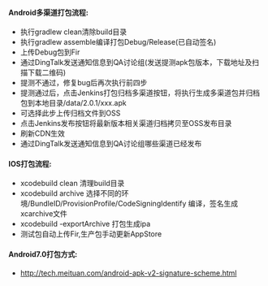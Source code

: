 #### Android多渠道打包流程:
- 执行gradlew clean清除build目录
- 执行gradlew assemble编译打包Debug/Release(已自动签名)
- 上传Debug包到Fir
- 通过DingTalk发送通知信息到QA讨论组(发送提测apk包版本，下载地址及扫描下载二维码)
- 提测不通过，修复bug后再次执行前四步
- 提测通过后，点击Jenkins打包归档多渠道按钮，将执行生成多渠道包并归档包到本地目录/data/2.0.1/xxx.apk
- 可选择此步上传归档文件到OSS
- 点击Jenkins发布按钮将最新版本相关渠道归档拷贝至OSS发布目录
- 刷新CDN生效
- 通过DingTalk发送通知信息到QA讨论组哪些渠道已经发布

#### IOS打包流程:
- xcodebuild clean 清理build目录
- xcodebuild archive 选择不同的环境/BundleID/ProvisionProfile/CodeSigningIdentify 编译，签名生成xcarchive文件
- xcodebuild -exportArchive 打包生成ipa
- 测试包自动上传Fir,生产包手动更新AppStore

#### Android7.0打包方式:
- http://tech.meituan.com/android-apk-v2-signature-scheme.html
